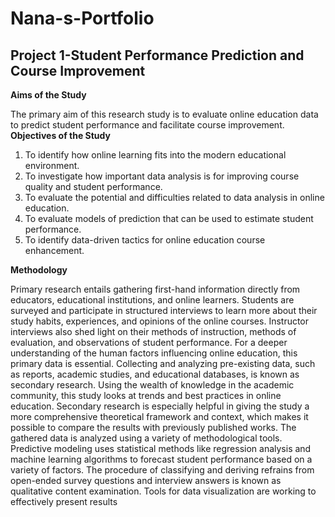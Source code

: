 # Nana-s-Portfolio
## Project 1-Student Performance Prediction and Course Improvement 

**Aims of the Study**

The primary aim of this research study is to evaluate online education data to predict student performance and facilitate course improvement. 
**Objectives of the Study**
1. To identify how online learning fits into the modern educational environment.
2. To investigate how important data analysis is for improving course quality and student performance.
3. To evaluate the potential and difficulties related to data analysis in online education.
4. To evaluate models of prediction that can be used to estimate student performance.
5. To identify data-driven tactics for online education course enhancement.



**Methodology**

Primary research entails gathering first-hand information directly from educators, educational institutions, and online learners. Students are surveyed and participate in structured interviews to learn more about their study habits, experiences, and opinions of the online courses. Instructor interviews also shed light on their methods of instruction, methods of evaluation, and observations of student performance. For a deeper understanding of the human factors influencing online education, this primary data is essential. Collecting and analyzing pre-existing data, such as reports, academic studies, and educational databases, is known as secondary research. Using the wealth of knowledge in the academic community, this study looks at trends and best practices in online education. Secondary research is especially helpful in giving the study a more comprehensive theoretical framework and context, which makes it possible to compare the results with previously published works. The gathered data is analyzed using a variety of methodological tools. Predictive modeling uses statistical methods like regression analysis and machine learning algorithms to forecast student performance based on a variety of factors. The procedure of classifying and deriving refrains from open-ended survey questions and interview answers is known as qualitative content examination. Tools for data visualization are working to effectively present results 
